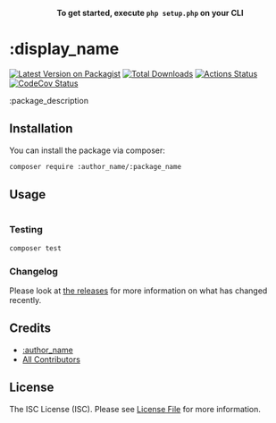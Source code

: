 <p align="center">
    <strong>To get started, execute <code>php setup.php</code> on your CLI</strong>
</p>

<!--README_START-->

# :display_name

[![Latest Version on Packagist](https://img.shields.io/packagist/v/:author_name/:package_name.svg?style=flat-square)](https://packagist.org/packages/:author_name/:package_name)
[![Total Downloads](https://img.shields.io/packagist/dt/:author_name/:package_name.svg?style=flat-square)](https://packagist.org/packages/:author_name/:package_name)
[![Actions Status](https://github.com/:author_name/:package_name/workflows/CI/badge.svg)](https://github.com/:author_name/:package_name/actions)
[![CodeCov Status](https://codecov.io/gh/:author_name/:package_name/branch/master/graph/badge.svg)](https://codecov.io/gh/:author_name/:package_name)

:package_description
<!--This is where the description goes. Try to limit it to a paragraph or two. Consider adding a small, easy to understand example.-->

## Installation

You can install the package via composer:

```bash
composer require :author_name/:package_name
```

## Usage

``` php
```

### Testing

``` bash
composer test
```

### Changelog

Please look at [the releases](https://github.com/:author_name/:package_name/releases) for more information on what has changed recently.

## Credits

- [:author_name](https://github.com/:author_name)
- [All Contributors](https://github.com/:author_name/:package_name/contributors)

## License

The ISC License (ISC). Please see [License File](LICENSE.md) for more information.
